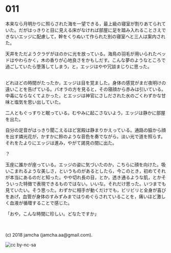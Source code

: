 # 011

本来なら月明かりに照らされた海を一望できる，最上級の寝室が割りあてられていた。だがはっきりと目に見える床がなければ部屋に足を踏み入れることさえできないエッジに配慮して，幹をくりぬいて作られた別の寝室へと三人は案内された。  

天井をただようクラゲがほのかに光を放っている。海鳥の羽毛が用いられたベッドはやわらかく，木の香りが心地良さをかもしだす。こんな夢のようなところで過ごしていたら堕落してしまう，と，エッジはやや冗談まじりに思った。  

<br>  
どれほどの時間がたったか，エッジは目を覚ました。身体の感覚がまだ夜明けの遠いことを告げている。パオラの方を見ると，その寝顔から赤みは引いている。中毒にならなくてよかった，とエッジは神官にさしだされた水のごくわずかな甘味と塩気を思い出していた。  

二人ともぐっすりと眠っている。むやみに起こさないよう，エッジは静かに部屋を出た。  

自分の足音がはっきり聞こえるほど宮殿は静まりかえっている。通路の脇から顔を出す燐光花が，かすかに鈴のような音色を奏でながら，淡い光で道を照らす。それをたよりにエッジは進み，やがて謁見の間に出た。  

？  

玉座に誰かが座っている。エッジの姿に気づいたのか，こちらに顔を向けた。吸いこまれるような美しさ，というものがあるとしたら，今このとき，初めてそれが本当にあるのだと知った。やや切れ長の目，とか，透き通るような肌，とかそういった特徴で表現できるものではない。いいな。それだけ思った。いつまでも見ていたい。そう思った。わずかに相手が動くだけでも，ビリビリと全身が喜びをあげ，血管が身体のすみずみまではりめぐらされていることを，痛いほど激しく血液が循環することで感じた。  

「おや，こんな時間に珍しい。どなたですか」  

<br>  
<br>  
(c) 2018 jamcha (jamcha.aa@gmail.com).  

![cc by-nc-sa](http://i.creativecommons.org/l/by-nc-sa/4.0/88x31.png)
